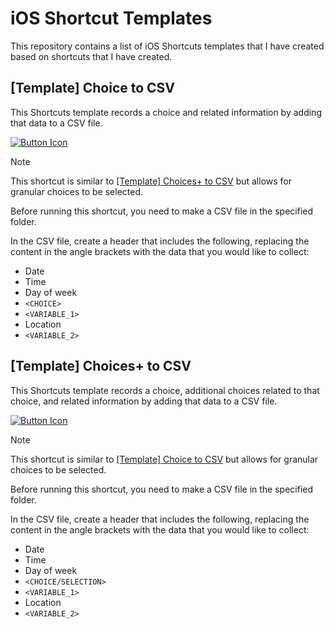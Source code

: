 # iOS Shortcut Templates

This repository contains a list of iOS Shortcuts templates that I have created based on shortcuts that I have created.

## [Template] Choice to CSV

This Shortcuts template records a choice and related information by adding that data to a CSV file.

[![Button Icon]][Link]
<!----------------------------------------------------------------------------->
[Link]: https://www.icloud.com/shortcuts/4fb3bc39e5aa406eb2a9a68508c943fa '[Template] Choice to CSV'
<!---------------------------------[ Buttons ]--------------------------------->
[Button Icon]: https://img.shields.io/badge/Download-2673BB?style=for-the-badge&logoColor=white&logo=DocuSign

> [!NOTE]
> 
> This shortcut is similar to [[Template] Choices+ to CSV](#template-choices-to-csv) but allows for granular choices to be selected.

Before running this shortcut, you need to make a CSV file in the specified folder. 

In the CSV file, create a header that includes the following, replacing the content in the angle brackets with the data that you would like to collect:

- Date
- Time
- Day of week
- `<CHOICE>`
- `<VARIABLE_1>`
- Location
- `<VARIABLE_2>`

## [Template] Choices+ to CSV

This Shortcuts template records a choice, additional choices related to that choice, and related information by adding that data to a CSV file.

[![Button Icon]][Link]
<!----------------------------------------------------------------------------->
[Link]: https://www.icloud.com/shortcuts/8fe720eb4cf241a4b9023ea3284cfd53 '[Template] Choice to CSV'
<!---------------------------------[ Buttons ]--------------------------------->
[Button Icon]: https://img.shields.io/badge/Download-2673BB?style=for-the-badge&logoColor=white&logo=DocuSign

> [!NOTE]
> 
> This shortcut is similar to [[Template] Choice to CSV](#template-choice-to-csv) but allows for granular choices to be selected.

Before running this shortcut, you need to make a CSV file in the specified folder. 

In the CSV file, create a header that includes the following, replacing the content in the angle brackets with the data that you would like to collect:

- Date
- Time
- Day of week
- `<CHOICE/SELECTION>`
- `<VARIABLE_1>`
- Location
- `<VARIABLE_2>`

